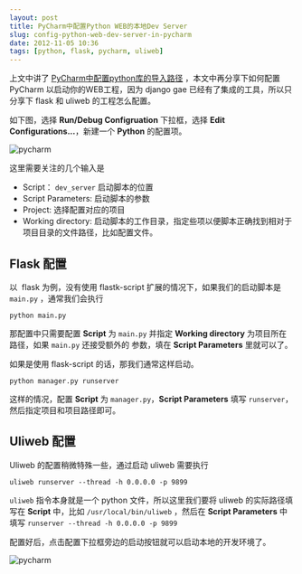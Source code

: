 ```yaml
---
layout: post
title: PyCharm中配置Python WEB的本地Dev Server
slug: config-python-web-dev-server-in-pycharm
date: 2012-11-05 10:36
tags: [python, flask, pycharm, uliweb]
---
```


上文中讲了 [PyCharm中配置python库的导入路径][1] ，本文中再分享下如何配置 PyCharm 以启动你的WEB工程，因为 django 
gae 已经有了集成的工具，所以只分享下 flask 和 uliweb 的工程怎么配置。

如下图，选择 **Run/Debug Configruation** 下拉框，选择 **Edit Configurations...**，新建一个 **Python** 的配置项。

![pycharm](http://pic.yupoo.com/greatghoul_v/CopTSeka/medium.jpg)

这里需要关注的几个输入是

 - Script： `dev_server` 启动脚本的位置
 - Script Parameters: 启动脚本的参数
 - Project: 选择配置对应的项目
 - Working directory: 启动脚本的工作目录，指定些项以便脚本正确找到相对于项目目录的文件路径，比如配置文件。

Flask 配置
--------------

以  flask 为例，没有使用 flastk-script 扩展的情况下，如果我们的启动脚本是 `main.py` ，通常我们会执行

    python main.py

那配置中只需要配置 **Script** 为 `main.py` 并指定 **Working directory** 为项目所在路径，如果 `main.py` 还接受额外的
参数，填在 **Script Parameters** 里就可以了。

如果是使用 flask-script 的话，那我们通常这样启动。

    python manager.py runserver

这样的情况，配置 **Script** 为 `manager.py`，**Script Parameters** 填写 `runserver`，然后指定项目和项目路径即可。

Uliweb 配置
------------

Uliweb 的配置稍微特殊一些，通过启动 uliweb 需要执行

    uliweb runserver --thread -h 0.0.0.0 -p 9899

`uliweb` 指令本身就是一个 python 文件，所以这里我们要将 uliweb 的实际路径填写在 **Script** 中，比如
`/usr/local/bin/uliweb` ，然后在 **Script Parameters** 中填写 `runserver --thread -h 0.0.0.0 -p 9899` 

配置好后，点击配置下拉框旁边的启动按钮就可以启动本地的开发环境了。

![pycharm](http://pic.yupoo.com/greatghoul_v/CopTSjUt/12JE7g.png)

[1]: http://www.g2w.me/2012/10/pycharm-setup-package-path/
